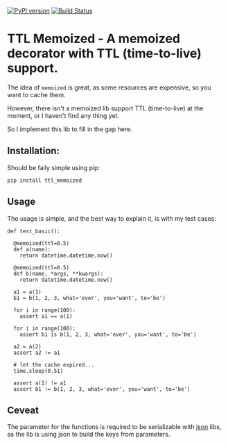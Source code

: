 [![PyPI version](https://badge.fury.io/py/ttl_memoized.svg)](https://badge.fury.io/py/ttl_memoized)
[![Build Status](https://travis-ci.org/tly1980/ttl_memoized.svg?branch=master)](https://travis-ci.org/tly1980/ttl_memoized)


# TTL Memoized - A memoized decorator with TTL (time-to-live) support.

The idea of `memoized` is great, as some resources are expensive, so you want to cache them.

However, there isn't a memoized lib support TTL (time-to-live)  at the moment, or I haven't find any thing yet.

So I implement this lib to fill in the gap here.

## Installation:

Should be faily simple using pip:

```
pip install ttl_memoized
```

## Usage


The usage is simple, and the best way to explain it, is with my test cases:

```
def test_basic():

  @memoized(ttl=0.5)
  def a(name):
    return datetime.datetime.now()

  @memoized(ttl=0.5)
  def b(name, *args, **kwargs):
    return datetime.datetime.now()

  a1 = a(1)
  b1 = b(1, 2, 3, what='ever', you='want', to='be')

  for i in range(100):
    assert a1 == a(1)

  for i in range(100):
    assert b1 is b(1, 2, 3, what='ever', you='want', to='be')

  a2 = a(2)
  assert a2 != a1

  # let the cache expired...
  time.sleep(0.51)

  assert a(1) != a1
  assert b1 != b(1, 2, 3, what='ever', you='want', to='be')

```

## Ceveat

The parameter for the functions is required to be serializable with [json](https://docs.python.org/2/library/json.html) libs, as the lib is using json to build the keys from parameters.

